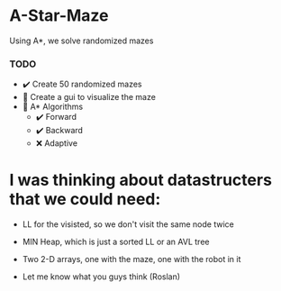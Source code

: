 # A-Star-Maze
Using A*, we solve randomized mazes

### TODO

* :heavy_check_mark: Create 50 randomized mazes
* :construction: Create a gui to visualize the maze
* :construction: A* Algorithms
    * :heavy_check_mark: Forward
    * :heavy_check_mark: Backward
    * :x: Adaptive

# I was thinking about datastructers that we could need:

* LL for the visisted, so we don't visit the same node twice  
* MIN Heap, which is just a sorted LL or an AVL tree
* Two 2-D arrays, one with the maze, one with the robot in it

* Let me know what you guys think (Roslan)
